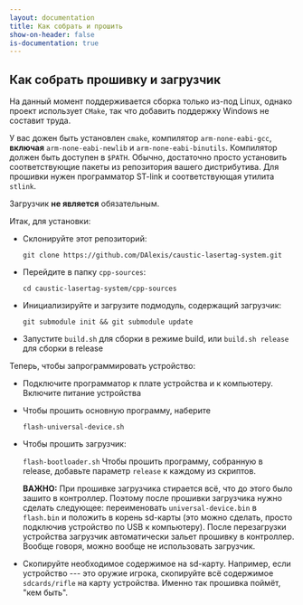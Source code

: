 ```yaml
---
layout: documentation
title: Как собрать и прошить
show-on-header: false
is-documentation: true
---
```


## Как собрать прошивку и загрузчик
На данный момент поддерживается сборка только из-под Linux, однако проект использует `CMake`, так что добавить поддержку Windows не составит труда.

У вас дожен быть установлен `cmake`, компилятор `arm-none-eabi-gcc`, **включая** `arm-none-eabi-newlib` и `arm-none-eabi-binutils`. Компилятор должен быть доступен в `$PATH`. Обычно, достаточно просто установить соответствующие пакеты из репозитория вашего дистрибутива. Для прошивки нужен программатор ST-link и соответствующая утилита `stlink`. 

Загрузчик **не является** обязательным.

Итак, для установки:

  - Склонируйте этот репозиторий:
    
    `git clone https://github.com/DAlexis/caustic-lasertag-system.git`
  - Перейдите в папку `cpp-sources`:
    
    `cd caustic-lasertag-system/cpp-sources`
  - Инициализируйте и загрузите подмодуль, содержащий загрузчик:
    
    `git submodule init && git submodule update`
  - Запустите `build.sh` для сборки в режиме build, или `build.sh release` для сборки в release

Теперь, чтобы запрограммировать устройство:
  - Подключите программатор к плате устройства и к компьютеру. Включите питание устройства
  - Чтобы прошить основную программу, наберите
  
    `flash-universal-device.sh`
  - Чтобы прошить загрузчик:
  
    `flash-bootloader.sh`
    Чтобы прошить программу, собранную в release, добавьте параметр `release` к каждому из скриптов.

    **ВАЖНО:** При прошивке загрузчика стирается всё, что до этого было зашито в контроллер. Поэтому после прошивки загрузчика нужно сделать следующее: переименовать `universal-device.bin` в `flash.bin` и положить в корень sd-карты (это можно сделать, просто подключив устройство по USB к компьютеру). После перезагрузки устройства загрузчик автоматически зальет прошивку в контроллер. Вообще говоря, можно вообще не использовать загрузчик.

  - Скопируйте необходимое содержимое на sd-карту. Например, если устройство --- это оружие игрока, скопируйте всё содержимое `sdcards/rifle` на карту устройства. Именно так прошивка поймёт, "кем быть".
